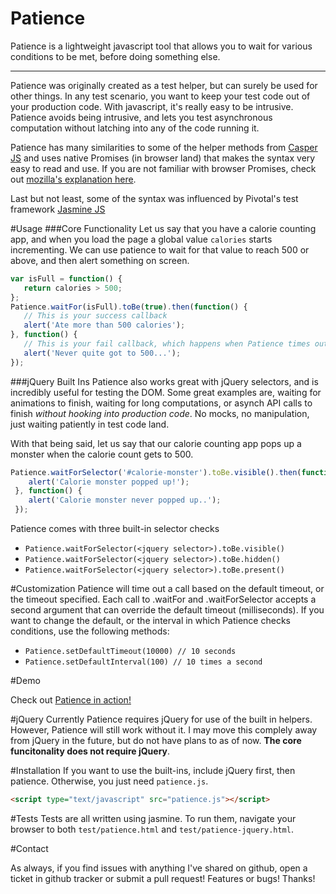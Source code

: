 Patience
========

Patience is a lightweight javascript tool that allows you to wait for various conditions to be met, before doing something else.

----

Patience was originally created as a test helper, but can surely be used for other things. In any test scenario, you want to keep your test code out of your production code. With javascript, it's really easy to be intrusive. Patience avoids being intrusive, and lets you test asynchronous computation without latching into any of the code running it.

Patience has many similarities to some of the helper methods from [Casper JS](http://casperjs.org/) and uses native Promises (in browser land) that makes the syntax very easy to read and use. If you are not familiar with browser Promises, check out [mozilla's explanation here](https://developer.mozilla.org/en-US/docs/Web/JavaScript/Reference/Global_Objects/Promise).

Last but not least, some of the syntax was influenced by Pivotal's test framework [Jasmine JS](http://jasmine.github.io/)

#Usage
###Core Functionality
Let us say that you have a calorie counting app, and when you load the page a global value `calories` starts incrementing. We can use patience to wait for that value to reach 500 or above, and then alert something on screen.

```javascript
var isFull = function() {
   return calories > 500;
};
Patience.waitFor(isFull).toBe(true).then(function() {
   // This is your success callback
   alert('Ate more than 500 calories');
}, function() {
   // This is your fail callback, which happens when Patience times out
   alert('Never quite got to 500...');
});
```
###jQuery Built Ins
Patience also works great with jQuery selectors, and is incredibly useful for testing the DOM. Some great examples are, waiting for animations to finish, waiting for long computations, or asynch API calls to finish *without hooking into production code*. No mocks, no manipulation, just waiting patiently in test code land.

With that being said, let us say that our calorie counting app pops up a monster when the calorie count gets to 500.

```javascript
Patience.waitForSelector('#calorie-monster').toBe.visible().then(function(){
    alert('Calorie monster popped up!');
 }, function() {
    alert('Calorie monster never popped up..');
 });
```
Patience comes with three built-in selector checks

* `Patience.waitForSelector(<jquery selector>).toBe.visible()`
* `Patience.waitForSelector(<jquery selector>).toBe.hidden()`
* `Patience.waitForSelector(<jquery selector>).toBe.present()`

#Customization
Patience will time out a call based on the default timeout, or the timeout specified. Each call to .waitFor and .waitForSelector accepts a second argument that can override the default timeout (milliseconds). If you want to change the default, or the interval in which Patience checks conditions, use the following methods:

* `Patience.setDefaultTimeout(10000) // 10 seconds`
* `Patience.setDefaultInterval(100) // 10 times a second`

#Demo

Check out [Patience in action!](http://skiggz.github.io/patience/)

#jQuery
Currently Patience requires jQuery for use of the built in helpers. However, Patience will still work without it. I may move this complely away from jQuery in the future, but do not have plans to as of now. **The core funcitonality does not require jQuery**.

#Installation
If you want to use the built-ins, include jQuery first, then patience. Otherwise, you just need `patience.js`.
```html
<script type="text/javascript" src="patience.js"></script>
```

#Tests
Tests are all written using jasmine. To run them, navigate your browser to both `test/patience.html` and `test/patience-jquery.html`.

#Contact

As always, if you find issues with anything I've shared on github, open a ticket in github tracker or submit a pull request! Features or bugs! Thanks!